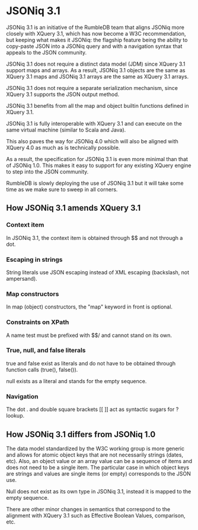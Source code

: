 # JSONiq 3.1

JSONiq 3.1 is an initiative of the RumbleDB team that aligns JSONiq more closely with XQuery 3.1, which has now become a W3C recommendation, but keeping what makes it JSONiq: the flagship feature being the ability to copy-paste JSON into a JSONiq query and with a navigation syntax that appeals to the JSON community.

JSONiq 3.1 does not require a distinct data model (JDM) since XQuery 3.1 support maps and arrays. As a result, JSONiq 3.1 objects are the same as XQuery 3.1 maps and JSONiq 3.1 arrays are the same as XQuery 3.1 arrays.

JSONiq 3.1 does not require a separate serialization mechanism, since XQuery 3.1 supports the JSON output method.

JSONiq 3.1 benefits from all the map and object builtin functions defined in XQuery 3.1.

JSONiq 3.1 is fully interoperable with XQuery 3.1 and can execute on the same virtual machine (similar to Scala and Java).

This also paves the way for JSONiq 4.0 which will also be aligned with XQuery 4.0 as much as is technically possible.

As a result, the specification for JSONiq 3.1 is even more minimal than that of JSONiq 1.0. This makes it easy to support for any existing XQuery engine to step into the JSON community.

RumbleDB is slowly deploying the use of JSONiq 3.1 but it will take some time as we make sure to sweep in all corners.

## How JSONiq 3.1 amends XQuery 3.1

### Context item

In JSONiq 3.1, the context item is obtained through \$$ and not through a dot.

### Escaping in strings

String literals use JSON escaping instead of XML escaping (backslash, not ampersand).

### Map constructors

In map (object) constructors, the "map" keyword in front is optional.

### Constraints on XPath

A name test must be prefixed with \$$/ and cannot stand on its own.

### True, null, and false literals

true and false exist as literals and do not have to be obtained through function calls (true(), false()).

null exists as a literal and stands for the empty sequence.

### Navigation

The dot . and double square brackets \[\[ ]] act as syntactic sugars for ? lookup.&#x20;

## How JSONiq 3.1 differs from JSONiq 1.0

The data model standardized by the W3C working group is more generic and allows for atomic object keys that are not necessarily strings (dates, etc). Also, an object value or an array value can be a sequence of items and does not need to be a single item. The particular case in which object keys are strings and values are single items (or empty) corresponds to the JSON use.

Null does not exist as its own type in JSONiq 3.1, instead it is mapped to the empty sequence.

There are other minor changes in semantics that correspond to the alignment with XQuery 3.1 such as Effective Boolean Values, comparison, etc.
